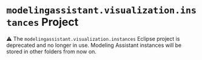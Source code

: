 # `modelingassistant.visualization.instances` Project

:warning: The `modelingassistant.visualization.instances` Eclipse project is deprecated and no longer in use.
Modeling Assistant instances will be stored in other folders from now on.
